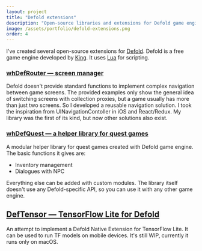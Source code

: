 ```yaml
---
layout: project
title: "Defold extensions"
description: "Open-source libraries and extensions for Defold game engine"
image: /assets/portfolio/defold-extensions.png
order: 4
---
```


I've created several open-source extensions for [Defold](https://defold.com). Defold is a free game engine developed by [King](https://king.com). It uses [Lua](https://www.lua.org) for scripting.

### [whDefRouter — screen manager](https://www.megus.org/defold-router/)

Defold doesn't provide standard functions to implement complex navigation between game screens. The provided examples only show the general idea of switching screens with collection proxies, but a game usually has more than just two screens. So I developed a reusable navigation solution. I took the inspiration from UINavigationContoller in iOS and React/Redux. My library was the first of its kind, but now other solutions also exist.

### [whDefQuest — a helper library for quest games](https://github.com/Megus/whdefquest)

A modular helper library for quest games created with Defold game engine. The basic functions it gives are:

- Inventory management
- Dialogues with NPC

Everything else can be added with custom modules. The library itself doesn't use any Defold-specific API, so you can use it with any other game engine.

## [DefTensor — TensorFlow Lite for Defold](https://github.com/Megus/deftensor)

An attempt to implement a Defold Native Extension for TensorFlow Lite. It can be used to run TF models on mobile devices. It's still WIP, currently it runs only on macOS.